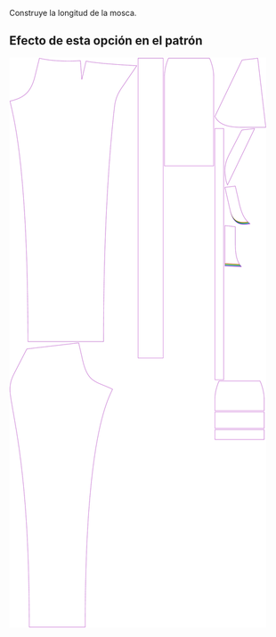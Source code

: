 
Construye la longitud de la mosca.


## Efecto de esta opción en el patrón
![Esta imagen muestra el efecto de esta opción superponiendo varias variantes que tienen un valor diferente para esta opción](charlie_flylength_sample.svg "Efecto de esta opción en el patrón")